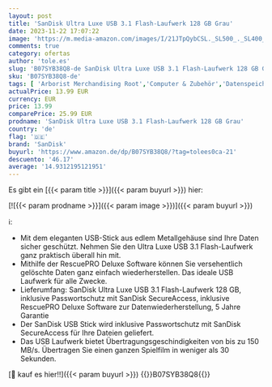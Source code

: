 ```yaml
---
layout: post
title: 'SanDisk Ultra Luxe USB 3.1 Flash-Laufwerk 128 GB Grau'
date: 2023-11-22 17:07:22
image: 'https://m.media-amazon.com/images/I/21JTpQybCSL._SL500_._SL400_.jpg'
comments: true
category: ofertas
author: 'tole.es'
slug: 'B07SYB38Q8-de SanDisk Ultra Luxe USB 3.1 Flash-Laufwerk 128 GB Grau'
sku: 'B07SYB38Q8-de'
tags: [ 'Arborist Merchandising Root','Computer & Zubehör','Datenspeicher','Externe Datenspeicher','Self Service','Special Features Stores','Speicherkarten & USB-Sticks','USB-Sticks','a4cbee59-f823-40fe-831a-7de64f655f6f_0','a4cbee59-f823-40fe-831a-7de64f655f6f_9901','sandisk','🇩🇪', ]
actualPrice: 13.99 EUR
currency: EUR
price: 13.99
comparePrice: 25.99 EUR
prodname: 'SanDisk Ultra Luxe USB 3.1 Flash-Laufwerk 128 GB Grau'
country: 'de'
flag: '🇩🇪'
brand: 'SanDisk'
buyurl: 'https://www.amazon.de/dp/B07SYB38Q8/?tag=tolees0ca-21'
descuento: '46.17'
average: '14.9312195121951'
---
```


Es gibt ein [{{< param title >}}]({{< param buyurl >}}) hier:

[![{{< param prodname >}}]({{< param image >}})]({{< param buyurl >}})

ℹ️:

- Mit dem eleganten USB-Stick aus edlem Metallgehäuse sind Ihre Daten sicher geschützt. Nehmen Sie den Ultra Luxe USB 3.1 Flash-Laufwerk ganz praktisch überall hin mit.
- Mithilfe der RescuePRO Deluxe Software können Sie versehentlich gelöschte Daten ganz einfach wiederherstellen. Das ideale USB Laufwerk für alle Zwecke.
- Lieferumfang: SanDisk Ultra Luxe USB 3.1 Flash-Laufwerk 128 GB, inklusive Passwortschutz mit SanDisk SecureAccess, inklusive RescuePRO Deluxe Software zur Datenwiederherstellung, 5 Jahre Garantie
- Der SanDisk USB Stick wird inklusive Passwortschutz mit SanDisk SecureAccess für Ihre Dateien geliefert.
- Das USB Laufwerk bietet Übertragungsgeschindigkeiten von bis zu 150 MB/s. Übertragen Sie einen ganzen Spielfilm in weniger als 30 Sekunden.

[🛒 kauf es hier!!]({{< param buyurl >}})
{{<world>}}B07SYB38Q8{{</world>}}
